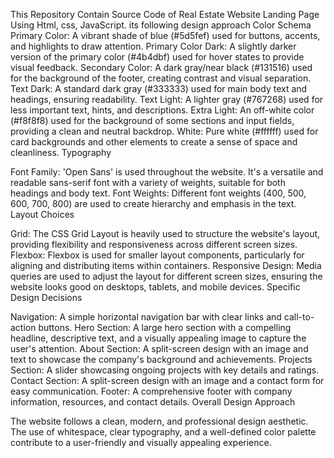 This Repository Contain Source Code of Real Estate Website Landing Page Using Html, css, JavaScript. its following design approach
Color Schema
Primary Color: A vibrant shade of blue (#5d5fef) used for buttons, accents, and highlights to draw attention.
Primary Color Dark: A slightly darker version of the primary color (#4b4dbf) used for hover states to provide visual feedback.
Secondary Color: A dark gray/near black (#131516) used for the background of the footer, creating contrast and visual separation.
Text Dark: A standard dark gray (#333333) used for main body text and headings, ensuring readability.
Text Light: A lighter gray (#767268) used for less important text, hints, and descriptions.
Extra Light: An off-white color (#f8f8f8) used for the background of some sections and input fields, providing a clean and neutral backdrop.
White: Pure white (#ffffff) used for card backgrounds and other elements to create a sense of space and cleanliness.
Typography

Font Family: 'Open Sans' is used throughout the website. It's a versatile and readable sans-serif font with a variety of weights, suitable for both headings and body text.
Font Weights: Different font weights (400, 500, 600, 700, 800) are used to create hierarchy and emphasis in the text.
Layout Choices

Grid: The CSS Grid Layout is heavily used to structure the website's layout, providing flexibility and responsiveness across different screen sizes.
Flexbox: Flexbox is used for smaller layout components, particularly for aligning and distributing items within containers.
Responsive Design: Media queries are used to adjust the layout for different screen sizes, ensuring the website looks good on desktops, tablets, and mobile devices.
Specific Design Decisions

Navigation: A simple horizontal navigation bar with clear links and call-to-action buttons.
Hero Section: A large hero section with a compelling headline, descriptive text, and a visually appealing image to capture the user's attention.
About Section: A split-screen design with an image and text to showcase the company's background and achievements.
Projects Section: A slider showcasing ongoing projects with key details and ratings.
Contact Section: A split-screen design with an image and a contact form for easy communication.
Footer: A comprehensive footer with company information, resources, and contact details.
Overall Design Approach

The website follows a clean, modern, and professional design aesthetic. The use of whitespace, clear typography, and a well-defined color palette contribute to a user-friendly and visually appealing experience.
